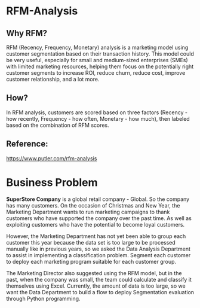 # RFM-Analysis

## Why RFM?
RFM (Recency, Frequency, Monetary) analysis is a marketing model using customer segmentation based on their transaction history.
This model could be very useful, especially for small and medium-sized enterprises (SMEs) with limited marketing resources, helping them focus on the potentially right customer segments to increase ROI, reduce churn, reduce cost, improve customer relationship, and a lot more.
## How?
In RFM analysis, customers are scored based on three factors (Recency - how recently, Frequency - how often, Monetary - how much), then labeled based on the combination of RFM scores.
## Reference:
https://www.putler.com/rfm-analysis

# Business Problem
**SuperStore Company** is a global retail company - Global. So the company has many customers.
On the occasion of Christmas and New Year, the Marketing Department wants to run marketing campaigns to thank customers who have supported the company over the past time. As well as exploiting customers who have the potential to become loyal customers.

However, the Marketing Department has not yet been able to group each customer this year because the data set is too large to be processed manually like in previous years, so we asked the Data Analysis Department to assist in implementing a classification problem. Segment each customer to deploy each marketing program suitable for each customer group.

The Marketing Director also suggested using the RFM model, but in the past, when the company was small, the team could calculate and classify it themselves using Excel. Currently, the amount of data is too large, so we want the Data Department to build a flow to deploy Segmentation evaluation through Python programming.

